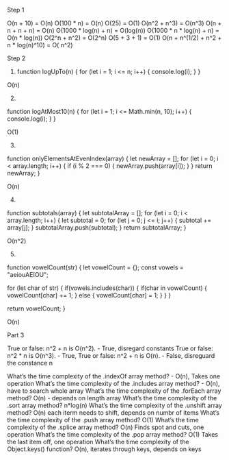 Step 1


O(n + 10) = O(n)
O(100 * n) = O(n)
O(25) = O(1)
O(n^2 + n^3) = O(n^3)
O(n + n + n + n) = O(n)
O(1000 * log(n) + n) =  O(log(n))
O(1000 * n * log(n) + n) = O(n * log(n))
O(2^n + n^2) = O(2^n)
O(5 + 3 + 1) = O(1)
O(n + n^(1/2) + n^2 + n * log(n)^10) = O( n^2)



Step 2

1. function logUpTo(n) {
  for (let i = 1; i <= n; i++) {
    console.log(i);
  }
}

O(n)


2.

function logAtMost10(n) {
  for (let i = 1; i <= Math.min(n, 10); i++) {
    console.log(i);
  }
}

O(1)

3.

function onlyElementsAtEvenIndex(array) {
  let newArray = [];
  for (let i = 0; i < array.length; i++) {
    if (i % 2 === 0) {
      newArray.push(array[i]);
    }
  }
  return newArray;
}

O(n)

4.

function subtotals(array) {
  let subtotalArray = [];
  for (let i = 0; i < array.length; i++) {
    let subtotal = 0;
    for (let j = 0; j <= i; j++) {
      subtotal += array[j];
    }
    subtotalArray.push(subtotal);
  }
  return subtotalArray;
}

O(n^2)


5.

function vowelCount(str) {
  let vowelCount = {};
  const vowels = "aeiouAEIOU";

  for (let char of str) {
    if(vowels.includes(char)) {
      if(char in vowelCount) {
        vowelCount[char] += 1;
      } else {
        vowelCount[char] = 1;
      }
    }
  }

  return vowelCount;
}

O(n)


Part 3

True or false: n^2 + n is O(n^2). -  True, disregard constants
True or false: n^2 * n is O(n^3). - True, 
True or false: n^2 + n is O(n). - False, disreguard the constance n

What’s the time complexity of the .indexOf array method? - O(n), Takes one operation
What’s the time complexity of the .includes array method? - O(n), have to search whole array
What’s the time complexity of the .forEach array method? O(n) - depends on length array
What’s the time complexity of the .sort array method? n*log(n)
What’s the time complexity of the .unshift array method? O(n) each iterm needs to shift, depends on numbr of items
What’s the time complexity of the .push array method?  O(1) 
What’s the time complexity of the .splice array method? O(n) Finds spot and cuts, one operation
What’s the time complexity of the .pop array method? O(1) Takes the last item off, one operation
What’s the time complexity of the Object.keys() function? O(n), iterates through keys, depends on keys







